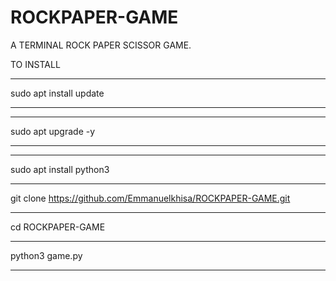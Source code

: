 # ROCKPAPER-GAME
A TERMINAL ROCK PAPER SCISSOR GAME.


TO INSTALL
____________________________________________________________________________

 sudo apt install update
____________________________________________________________________________
____________________________________________________________________________

 sudo apt upgrade -y
____________________________________________________________________________
____________________________________________________________________________

 sudo apt install python3
____________________________________________________________________________

 git clone https://github.com/Emmanuelkhisa/ROCKPAPER-GAME.git
____________________________________________________________________________

 cd ROCKPAPER-GAME
____________________________________________________________________________

 python3 game.py
____________________________________________________________________________
